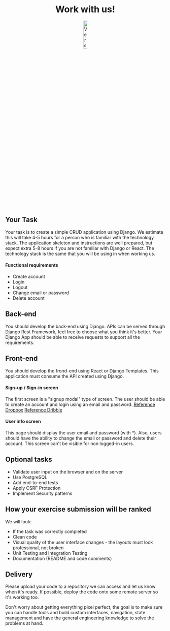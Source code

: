<h1 align="center">Work with us!</h1>

<p align="center">
  <img alt="Version" src="https://resh.com.br/static/img/resh.png" width="15%" height="15%" />
</p>

## Your Task

Your task is to create a simple CRUD application using Django. We estimate this will take 4-5 hours for a person who is familiar with the technology stack. The application skeleton and instructions are well prepared, but expect extra 5-8 hours if you are not familiar with Django or React. The technology stack is the same that you will be using in when working us.

#### Functional requirements
* Create account
* Login
* Logout
* Change email or password
* Delete account

## Back-end
You should develop the back-end using Django. APIs can be served through Django Rest Framework, feel free to choose what you think it's better. Your Django App should be able to receive requests to support all the requirements.




## Front-end
You should develop the frond-end using React or Django Templates. This application must consume the API created using Django.

#### Sign-up / Sign-in screen
The first screen is a "signup modal" type of screen. The user should be able to create an account and login using an email and password. [Reference Dropbox](https://www.dropbox.com) [Reference Dribble](https://dribbble.com/session/new)

#### User info screen
This page should display the user email and password (with \*). Also, users should have the ability to change the email or password and delete their account. This screen can't be visible for non logged-in users. 

## Optional tasks
* Validate user input on the browser and on the server
* Use PostgreSQL
* Add end-to-end tests
* Apply CSRF Protection
* Implement Security patterns

## How your exercise submission will be ranked

We will look:

* If the task was correctly completed
* Clean code
* Visual quality of the user interface changes - the layouts must look professional, not broken
* Unit Testing and Integration Testing
* Documentation (README and code comments)

## Delivery

Please upload your code to a repository we can access and let us know when it's ready. If possible, deploy the code onto some remote server so it's working too.

Don't worry about getting everything pixel perfect, the goal is to make sure you can handle tools and build custom interfaces, navigation, state management and have the general engineering knowledge to solve the problems at hand.
